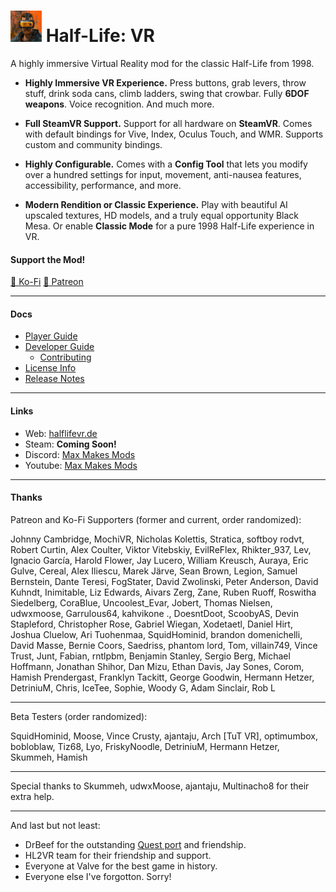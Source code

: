 # <img src="../art/game_icon.png" alt="HLVR Game Icon" width="50"/> Half-Life: VR

A highly immersive Virtual Reality mod for the classic Half-Life from 1998.

- **Highly Immersive VR Experience.**
Press buttons, grab levers, throw stuff, drink soda cans, climb ladders, swing that crowbar. Fully **6DOF weapons**. Voice recognition. And much more.

- **Full SteamVR Support.**
Support for all hardware on **SteamVR**. Comes with default bindings for Vive, Index, Oculus Touch, and WMR. Supports custom and community bindings.

- **Highly Configurable.**
Comes with a **Config Tool** that lets you modify over a hundred settings for input, movement, anti-nausea features, accessibility, performance, and more.

- **Modern Rendition or Classic Experience.**
Play with beautiful AI upscaled textures, HD models, and a truly equal opportunity Black Mesa. Or enable **Classic Mode** for a pure 1998 Half-Life experience in VR.

#### Support the Mod!

[🍵 Ko-Fi](https://www.ko-fi.com/maxmakesmods)
[💸 Patreon](https://www.patreon.com/maxmakesmods)

---
#### Docs

- [Player Guide](player-guide.md)
- [Developer Guide](dev-guide.md)
  - [Contributing](contributing.md)
- [License Info](license-info.md)
- [Release Notes](release-notes.md)

---
#### Links

- Web: [halflifevr.de](https://www.halflifevr.de/)
- Steam: **Coming Soon!**
- Discord: [Max Makes Mods](https://discord.gg/jujwEGf62K)
- Youtube: [Max Makes Mods](https://youtube.com/maxmakesmods)

---
#### Thanks

Patreon and Ko-Fi Supporters (former and current, order randomized):

Johnny Cambridge, MochiVR, Nicholas Kolettis, Stratica, softboy rodvt, Robert Curtin, Alex Coulter, Viktor Vitebskiy, EvilReFlex, Rhikter_937, Lev, Ignacio García, Harold Flower, Jay Lucero, William Kreusch, Auraya, Eric Gulve, Cereal, Alex Iliescu, Marek Järve, Sean Brown, Legion, Samuel Bernstein, Dante Teresi, FogStater, David Zwolinski, Peter Anderson, David Kuhndt, Inimitable, Liz Edwards, Aivars Zerg, Zane, Ruben Ruoff, Roswitha Siedelberg, CoraBlue, Uncoolest_Evar, Jobert, Thomas Nielsen, udwxmoose, Garrulous64, kahvikone ., DoesntDoot, ScoobyAS, Devin Stapleford, Christopher Rose, Gabriel Wiegan, Xodetaetl, Daniel Hirt, Joshua Cluelow, Ari Tuohenmaa, SquidHominid, brandon domenichelli, David Masse, Bernie Coors, Saedriss, phantom lord, Tom, villain749, Vince Trust, Junt, Fabian, rntlpbm, Benjamin Stanley, Sergio Berg, Michael Hoffmann, Jonathan Shihor, Dan Mizu, Ethan Davis, Jay Sones, Corom, Hamish Prendergast, Franklyn Tackitt, George Goodwin, Hermann Hetzer, DetriniuM, Chris, IceTee, Sophie, Woody G, Adam Sinclair, Rob L

---
Beta Testers (order randomized):

SquidHominid, Moose, Vince Crusty, ajantaju, Arch [TuT VR], optimumbox, bobloblaw, Tiz68, Lyo, FriskyNoodle, DetriniuM, Hermann Hetzer, Skummeh, Hamish

---
Special thanks to Skummeh, udwxMoose, ajantaju, Multinacho8 for their extra help.

---
And last but not least:

- DrBeef for the outstanding [Quest port](https://www.lambda1vr.com/) and friendship.
- HL2VR team for their friendship and support.
- Everyone at Valve for the best game in history.
- Everyone else I've forgotton. Sorry!

